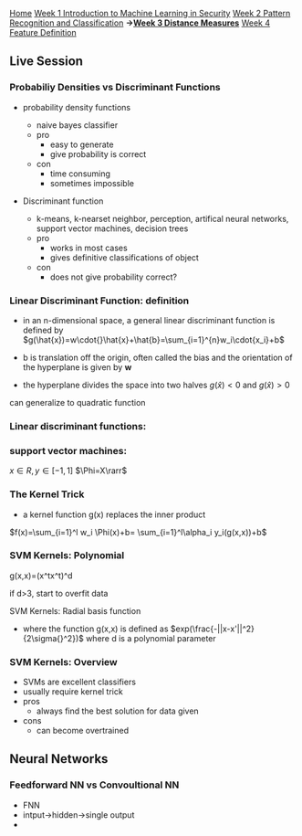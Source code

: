 [Home](/README.md#table-of-contents)
[Week 1 Introduction to Machine Learning in Security](/week1/README.md#week-1-introduction-to-machine-learning-in-security)
[Week 2 Pattern Recognition and Classification](/week2/README.md#week-2-pattern-recognition-and-classificatoin)
**&rarr;[Week 3 Distance Measures](/week3/README.md#week-3-distance-measures)**
[Week 4 Feature Definition](/week4/README.md#week-4-feature-definition)


## Live Session

### Probabiliy Densities vs Discriminant Functions
- probability density functions
  - naive bayes classifier
  - pro
    - easy to generate
    - give probability is correct
  - con
    - time consuming
    - sometimes impossible

- Discriminant function
  - k-means, k-nearset neighbor, perception, artifical neural networks, support vector machines, decision trees
  - pro
    - works in most cases
    - gives definitive classifications of object
  - con
    - does not give probability correct?

### Linear Discriminant Function: definition

- in an n-dimensional space, a general linear discriminant function is defined by
$g(\hat{x})=w\cdot{}\hat{x}+\hat{b}=\sum_{i=1}^{n}w_i\cdot{x_i}+b$

- b is translation off the origin, often called the bias and the orientation of the hyperplane is given by **w**

- the hyperplane divides the space into two halves 
$g(\hat{x})<0$ and $g(\hat{x})>0$

can generalize to quadratic function

### Linear discriminant functions:

### support vector machines:

$x\in{R},y\in[-1,1]$
$\Phi=X\rarr$

### The Kernel Trick
- a kernel function g(x) replaces the inner product

$f(x)=\sum_{i=1}^l w_i \Phi(x)+b= \sum_{i=1}^l\alpha_i y_i(g(x,x))+b$

### SVM Kernels: Polynomial
g(x,x)=(x^tx^t)^d

if d>3, start to overfit data

SVM Kernels: Radial basis function
- where the function g(x,x) is defined as $exp(\frac{-||x-x'||^2}{2\sigma{}^2})$
where d is a polynomial parameter

### SVM Kernels: Overview
- SVMs are excellent classifiers
- usually require kernel trick
- pros
  - always find the best solution for data given
- cons
  - can become overtrained


## Neural Networks
### Feedforward NN vs Convoultional NN

- FNN
- intput&rarr;hidden&rarr;single output
- 